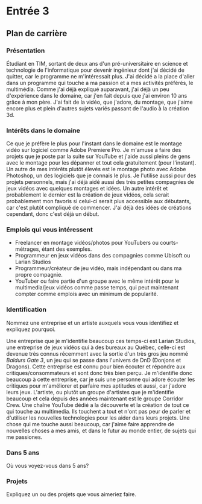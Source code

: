 # Entrée 3
## Plan de carrière

### Présentation
Étudiant en TIM, sortant de deux ans d'un pré-universitaire en science et technologie de l'informatique pour devenir ingénieur dont j'ai décidé de quitter, car le programme ne m'intéressait plus. J'ai décidé a la place d'aller dans un programme qui touche a ma passion et a mes activités préférés, le multimédia. Comme j'ai déjà expliqué auparavant, j'ai déjà un peu d'expérience dans le domaine, car j'en fait depuis que j'ai environ 10 ans grâce à mon père. J'ai fait de la vidéo, que j'adore, du montage, que j'aime encore plus et plein d'autres sujets variés passant de l'audio à la création 3d.

### Intérêts dans le domaine
Ce que je préfère le plus pour l'instant dans le domaine est le montage vidéo sur logiciel comme Adobe Premiere Pro. Je m'amuse a faire des projets que je poste par la suite sur YouTube et j'aide aussi pleins de gens avec le montage pour les dépanner et tout cela gratuitement (pour l'instant). Un autre de mes intérêts plutôt élevés est le montage photo avec Adobe Photoshop, un des logiciels que je connais le plus. Je l'utilise aussi pour des projets personnels, mais j'ai déjà aidé aussi des très petites compagnies de jeux vidéos avec quelques montages et idées. Un autre intérêt et probablement le dernier est la création de jeux vidéos, cela serait probablement mon favoris si celui-ci serait plus accessible aux débutants, car c'est plutôt compliqué de commencer. J'ai déjà des idées de créations cependant, donc c'est déjà un début.

### Emplois qui vous intéressent
- Freelancer en montage vidéos/photos pour YouTubers ou courts-métrages, étant des exemples.
- Programmeur en jeux vidéos dans des compagnies comme Ubisoft ou Larian Studios
- Programmeur/créateur de jeu vidéo, mais indépendant ou dans ma propre compagnie.
- YouTuber ou faire partie d'un groupe avec le même intérêt pour le multimedia/jeux vidéos comme passe temps, qui peut maintenant compter comme emplois avec un minimum de popularité.

### Identification
Nommez une entreprise et un artiste auxquels vous vous identifiez et expliquez pourquoi. 

Une entreprise que je m'identifie beaucoup ces temps-ci est Larian Studios, une entreprise de jeux vidéos qui à des bureaux au Québec, celle-ci est devenue très connus récemment avec la sortie d'un très gros jeu nommé *Baldurs Gate 3*, un jeu qui se passe dans l'univers de DnD (Donjons et Dragons). Cette entreprise est connu pour bien écouter et répondre aux critiques/consommateurs et sont donc très bien perçu. Je m'identifie donc beaucoup à cette entreprise, car je suis une personne qui adore écouter les critiques pour m'améliorer et parfaire mes aptitudes et aussi, car j'adore leurs jeux.
L'artiste, ou plutôt un groupe d'artistes que je m'identifie beaucoup et cela depuis des années maintenant est le groupe Corridor Crew. Une chaîne YouTube dédié a la découverte et la création de tout ce qui touche au multimedia. Ils touchent a tout et n'ont pas peur de parler et d'utiliser les nouvelles technologies pour les aider dans leurs projets. Une chose qui me touche aussi beaucoup, car j'aime faire apprendre de nouvelles choses a mes amis, et dans le futur au monde entier, de sujets qui me passiones.


### Dans 5 ans
Où vous voyez-vous dans 5 ans? 

### Projets
Expliquez un ou des projets que vous aimeriez faire. 
